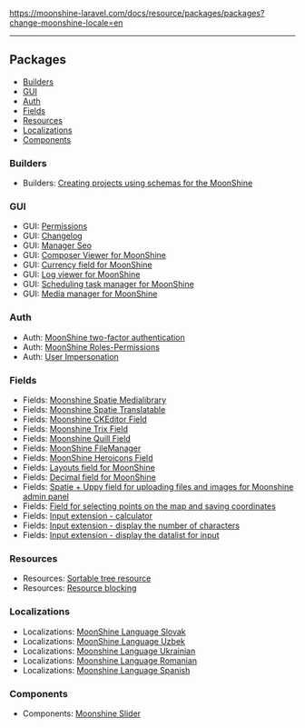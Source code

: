 https://moonshine-laravel.com/docs/resource/packages/packages?change-moonshine-locale=en

------

## Packages

  - [Builders](#builders)
  - [GUI](#gui)
  - [Auth](#auth)
  - [Fields](#fields)
  - [Resources](#resources)
  - [Localizations](#localizations)
  - [Components](#components)

<a name="builders"></a>
### Builders

- Builders: [Creating projects using schemas for the MoonShine](https://github.com/dev-lnk/moonshine-builder.git)

<a name="gui"></a>
### GUI

- GUI: [Permissions](https://github.com/moonshine-software/permissions)
- GUI: [Changelog](https://github.com/moonshine-software/changelog)
- GUI: [Manager Seo](https://github.com/lee-to/laravel-seo-by-url)
- GUI: [Composer Viewer for MoonShine](https://github.com/yurizoom/moonshine-composer-viewer)
- GUI: [Currency field for MoonShine](https://github.com/yurizoom/moonshine-currency)
- GUI: [Log viewer for MoonShine](https://github.com/yurizoom/moonshine-log-viewer)
- GUI: [Scheduling task manager for MoonShine](https://github.com/yurizoom/moonshine-scheduling)
- GUI: [Media manager for MoonShine](https://github.com/yurizoom/moonshine-media-manager)

<a name="auth"></a>
### Auth

- Auth: [MoonShine two-factor authentication](https://github.com/moonshine-software/two-factor)
- Auth: [MoonShine Roles-Permissions](https://github.com/SWEET1S/moonshine-roles-permissions)
- Auth: [User Impersonation](https://github.com/Jampire/moonshine-impersonate)

<a name="fields"></a>
### Fields

- Fields: [Moonshine Spatie Medialibrary](https://github.com/visual-ideas/moonshine-spatie-medialibrary)
- Fields: [Moonshine Spatie Translatable](https://github.com/visual-ideas/moonshine-spatie-translatable)
- Fields: [Moonshine CKEditor Field](https://github.com/moonshine-software/ckeditor)
- Fields: [Moonshine Trix Field](https://github.com/moonshine-software/trix)
- Fields: [Moonshine Quill Field](https://github.com/moonshine-software/quill)
- Fields: [MoonShine FileManager](https://github.com/SWEET1S/moonshine-filemanager)
- Fields: [MoonShine Heroicons Field](https://github.com/dragomano/moonshine-heroicons-field)
- Fields: [Layouts field for MoonShine](https://github.com/moonshine-software/layouts-field)
- Fields: [Decimal field for MoonShine](https://github.com/forest-lynx/moonshine-decimal-field)
- Fields: [Spatie + Uppy field for uploading files and images for Moonshine admin panel](https://github.com/falur/moonshine-file)
- Fields: [Field for selecting points on the map and saving coordinates](https://github.com/falur/moonshine-coordinates)
- Fields: [Input extension - calculator](https://github.com/forest-lynx/moonshine-input-extension-calculator)
- Fields: [Input extension - display the number of characters](https://github.com/lee-to/moonshine-input-extension-char-count)
- Fields: [Input extension - display the datalist for input](https://github.com/khlystou/moonshine-input-datalist)

<a name="resources"></a>
### Resources

- Resources: [Sortable tree resource](https://github.com/lee-to/moonshine-tree-resource)
- Resources: [Resource blocking](https://github.com/forest-lynx/moonshine-resource-lock)

<a name="localizations"></a>
### Localizations

- Localizations: [MoonShine Language Slovak](https://github.com/evan70/MoonShine-Language-Slovak)
- Localizations: [MoonShine Language Uzbek](https://github.com/akbarali1/MoonShine-Language-Uzbek)
- Localizations: [Moonshine Language Ukrainian](https://github.com/JekaSylar/MoonShine-Language-Ukrainian)
- Localizations: [Moonshine Language Romanian](https://github.com/SWEET1S/MoonShine-Language-Romanian)
- Localizations: [Moonshine Language Spanish](https://github.com/stivenm0/MoonShine-Language-Spanish)

<a name="components"></a>
### Components

- Components: [Moonshine Slider](https://github.com/sliva-name/moonshine-carousel)


